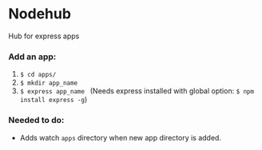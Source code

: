 Nodehub
=======

Hub for express apps

### Add an app:

1. `$ cd apps/`
2. `$ mkdir app_name`
3. `$ express app_name ` (Needs express installed with global option: `$ npm install express -g`)

### Needed to do:

- Adds watch `apps` directory when new app directory is added.
